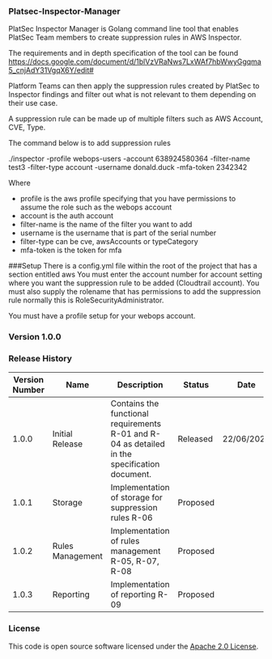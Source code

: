 
### Platsec-Inspector-Manager
PlatSec Inspector Manager is Golang command line tool that enables PlatSec Team members 
to create suppression rules in AWS Inspector. 

The requirements and in depth specification of the tool can be found
https://docs.google.com/document/d/1blVzVRaNws7LxWAf7hbWwyGgqma5_cnjAdY31VgqX6Y/edit#

Platform Teams can then apply the suppression rules created by PlatSec to Inspector 
findings and filter out what is not relevant to them depending on their use case. 

A suppression rule can be made up of multiple filters such as AWS Account, CVE, Type.

The command below is to add suppression rules 

./inspector -profile webops-users -account 638924580364 -filter-name test3 -filter-type account -username donald.duck 
-mfa-token 2342342

Where 
 - profile is the aws profile specifying that you have permissions to assume the role such as the webops account
 - account is the auth account
 - filter-name is the name of the filter you want to add
 - username is the username that is part of the serial number
 - filter-type can be cve, awsAccounts or typeCategory
 - mfa-token is the token for mfa 

###Setup
There is a config.yml file within the root of the project that has a section entitled aws
You must enter the account number for account setting where you want the suppression rule to be added (Cloudtrail account).
You must also supply the rolename that has permissions to add the suppression rule normally this is RoleSecurityAdministrator.

You must have a profile setup for your webops account.
### Version 1.0.0
### Release History
| Version Number | Name             | Description                                                                                    | Status   | Date       |
|----------------|------------------|------------------------------------------------------------------------------------------------|----------|------------|
| 1.0.0          | Initial Release  | Contains the functional requirements R-01 and R-04 as detailed in the specification  document. | Released | 22/06/2022 |
| 1.0.1          | Storage          | Implementation of storage for suppression rules R-06                                           | Proposed |            |
| 1.0.2          | Rules Management | Implementation of rules management R-05, R-07, R-08                                            | Proposed |            |
| 1.0.3          | Reporting        | Implementation of reporting R-09                                                               | Proposed |            |
### License

This code is open source software licensed under the [Apache 2.0 License]("http://www.apache.org/licenses/LICENSE-2.0.html").